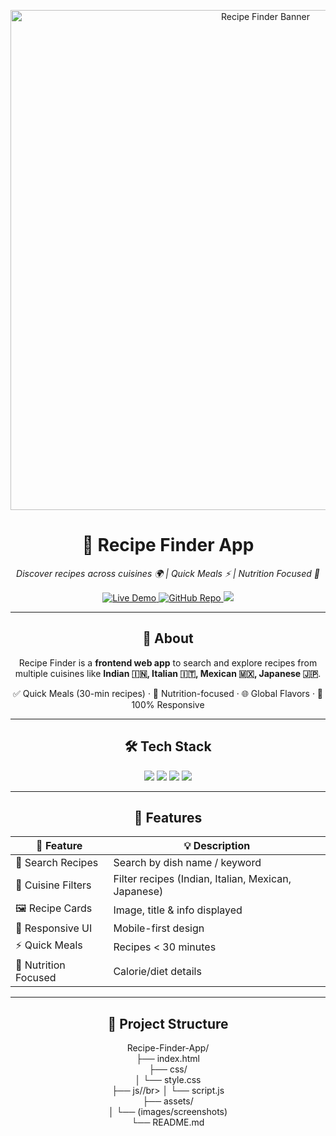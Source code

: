<!-- Banner -->
<p align="center">
  <img src="assets/banner.png" alt="Recipe Finder Banner" width="800">
</p>

<h1 align="center">🍴 Recipe Finder App</h1>
<p align="center">
  <i>Discover recipes across cuisines 🌍 | Quick Meals ⚡ | Nutrition Focused 🥗</i>
</p>

<p align="center">
  <a href="https://shivammaurya2002.github.io/Recipe-Finder-App/">
    <img src="https://img.shields.io/badge/Live%20Demo-Online-brightgreen?style=for-the-badge&logo=google-chrome" alt="Live Demo">
  </a>
  <a href="https://github.com/ShivamMaurya2002/Recipe-Finder-App">
    <img src="https://img.shields.io/badge/GitHub-Repo-black?style=for-the-badge&logo=github" alt="GitHub Repo">
  </a>
  <img src="https://img.shields.io/badge/Made%20With-❤️-red?style=for-the-badge">
</p>

---

<h2 align="center">📖 About</h2>

<p align="center">
  Recipe Finder is a <b>frontend web app</b> to search and explore recipes from multiple cuisines like 
  <b>Indian 🇮🇳, Italian 🇮🇹, Mexican 🇲🇽, Japanese 🇯🇵</b>.
</p>

<p align="center">
  ✅ Quick Meals (30-min recipes) · 🥦 Nutrition-focused · 🌐 Global Flavors · 📱 100% Responsive
</p>

---

<h2 align="center">🛠️ Tech Stack</h2>

<p align="center">
  <img src="https://img.shields.io/badge/HTML5-orange?style=for-the-badge&logo=html5&logoColor=white">
  <img src="https://img.shields.io/badge/CSS3-blue?style=for-the-badge&logo=css3&logoColor=white">
  <img src="https://img.shields.io/badge/JavaScript-yellow?style=for-the-badge&logo=javascript&logoColor=black">
  <img src="https://img.shields.io/badge/GitHub%20Pages-purple?style=for-the-badge&logo=github&logoColor=white">
</p>

---

<h2 align="center">🚀 Features</h2>

<div align="center">

| 🌟 Feature | 💡 Description |
|------------|----------------|
| 🔎 Search Recipes | Search by dish name / keyword |
| 🍛 Cuisine Filters | Filter recipes (Indian, Italian, Mexican, Japanese) |
| 🖼️ Recipe Cards | Image, title & info displayed |
| 📱 Responsive UI | Mobile-first design |
| ⚡ Quick Meals | Recipes < 30 minutes |
| 🥗 Nutrition Focused | Calorie/diet details |

</div>

---

<h2 align="center">📂 Project Structure</h2>

<div align="center">
  
Recipe-Finder-App/</br>
├── index.html</br>
├── css/</br>
│   └── style.css</br>
├── js//br>
│   └── script.js</br>
├── assets/</br>
│   └── (images/screenshots)</br>
└── README.md

</div> 


